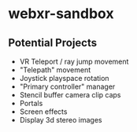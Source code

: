 # webxr-sandbox

## Potential Projects

- VR Teleport / ray jump movement
- "Telepath" movement
- Joystick playspace rotation
- "Primary controller" manager
- Stencil buffer camera clip caps
- Portals
- Screen effects
- Display 3d stereo images
